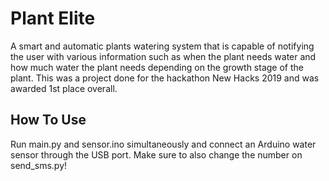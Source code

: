 # Plant Elite 

A smart and automatic plants watering system that is capable of notifying the user with various information such as when the plant needs water and how much water the plant needs depending on the growth stage of the plant. This was a project done for the hackathon New Hacks 2019 and was awarded 1st place overall. 

## How To Use

Run main.py and sensor.ino simultaneously and connect an Arduino water sensor through the USB port. Make sure to also change the number on send_sms.py! 
